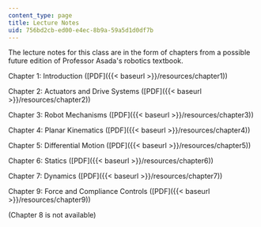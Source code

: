 ```yaml
---
content_type: page
title: Lecture Notes
uid: 756bd2cb-ed00-e4ec-8b9a-59a5d1d0df7b
---
```


The lecture notes for this class are in the form of chapters from a possible future edition of Professor Asada's robotics textbook.

Chapter 1: Introduction ([PDF]({{< baseurl >}}/resources/chapter1))

Chapter 2: Actuators and Drive Systems ([PDF]({{< baseurl >}}/resources/chapter2))

Chapter 3: Robot Mechanisms ([PDF]({{< baseurl >}}/resources/chapter3))

Chapter 4: Planar Kinematics ([PDF]({{< baseurl >}}/resources/chapter4))

Chapter 5: Differential Motion ([PDF]({{< baseurl >}}/resources/chapter5))

Chapter 6: Statics ([PDF]({{< baseurl >}}/resources/chapter6))

Chapter 7: Dynamics ([PDF]({{< baseurl >}}/resources/chapter7))

Chapter 9: Force and Compliance Controls ([PDF]({{< baseurl >}}/resources/chapter9))

(Chapter 8 is not available)